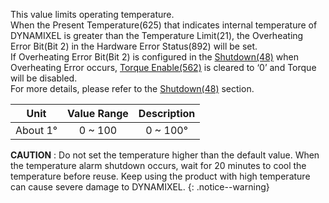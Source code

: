 This value limits operating temperature.  
When the Present Temperature(625) that indicates internal temperature of DYNAMIXEL is greater than the Temperature Limit(21), the Overheating Error Bit(Bit 2) in the Hardware Error Status(892) will be set.  
If Overheating Error Bit(Bit 2) is configured in the [Shutdown(48)] when Overheating Error occurs, [Torque Enable(562)] is cleared to ‘0’ and Torque will be disabled.  
For more details, please refer to the [Shutdown(48)] section.

|Unit|Value Range|Description|
| :---: | :---: | :---: |
|About 1&deg;|0 ~ 100|0 ~ 100&deg;|

**CAUTION** : Do not set the temperature higher than the default value. When the temperature alarm shutdown occurs, wait for 20 minutes to cool the temperature before reuse. Keep using the product with high temperature can cause severe damage to DYNAMIXEL.
{: .notice--warning}

[Shutdown(48)]: #shutdown
[Torque Enable(562)]: #torque-enable562
